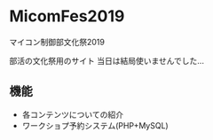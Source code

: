 # MicomFes2019
マイコン制御部文化祭2019

部活の文化祭用のサイト
当日は結局使いませんでした...

## 機能
- 各コンテンツについての紹介
- ワークショプ予約システム(PHP+MySQL)
